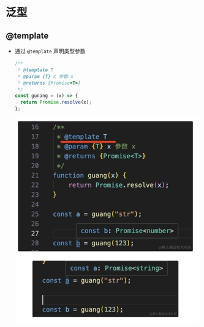 # 泛型

## @template

+ 通过 `@template` 声明类型参数

  ```js
  /**
   * @template T
   * @param {T} x 参数 x
   * @returns {Promise<T>}
   */
  const gunang = (x) => {
    return Promise.resolve(x);
  };
  ```


  ![alt text](images/泛型.png)
